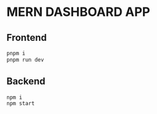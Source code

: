# MERN DASHBOARD APP

## Frontend
```sh
pnpm i
pnpm run dev
```

## Backend
```sh
npm i
npm start
```
